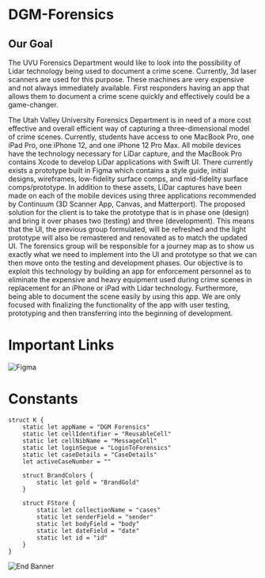 # DGM-Forensics

## Our Goal

The UVU Forensics Department would like to look into the possibility of Lidar technology being used to document a crime scene. Currently, 3d laser scanners are used for this purpose. These machines are very expensive and not always immediately available. First responders having an app that allows them to document a crime scene quickly and effectively could be a game-changer.

The Utah Valley University Forensics Department is in need of a more cost effective and overall efficient way of capturing a three-dimensional model of crime scenes. Currently, students have access to one MacBook Pro, one iPad Pro, one iPhone 12, and one iPhone 12 Pro Max. All mobile devices have the technology necessary for LiDar capture, and the MacBook Pro contains Xcode to develop LiDar applications with Swift UI. There currently exists a prototype built in Figma which contains a style guide, initial designs, wireframes, low-fidelity surface comps, and mid-fidelity surface comps/prototype. In addition to these assets, LiDar captures have been made on each of the mobile devices using three applications recommended by Continuum (3D Scanner App, Canvas, and Matterport).  The proposed solution for the client is to take the prototype that is in phase one (design) and bring it over phases two (testing) and three (development). This means that the UI, the previous group formulated, will be refreshed and the light prototype will also be remastered and renovated as to match the updated UI. The forensics group will be responsible for a journey map as to show us exactly what we need to implement into the UI and prototype so that we can then move onto the testing and development phases. Our objective is to exploit this technology by building an app for enforcement personnel as to eliminate the expensive and heavy equipment used during crime scenes in replacement for an iPhone or iPad with Lidar technology. Furthermore, being able to document the scene easily by using this app. We are only focused with finalizing the functionality of the app with user testing, prototyping and then transferring into the beginning of development.

# Important Links

![Figma](https://www.figma.com/file/Bz728RX2a5lp9skQ6t4L7f/Forensics-App-Lidar_Jordan-Taylor_Spencer-Wright?node-id=0%3A1)


# Constants

```
struct K {
    static let appName = "DGM Forensics"
    static let cellIdentifier = "ReusableCell"
    static let cellNibName = "MessageCell"
    static let loginSegue = "LoginToForensics"
    static let caseDetails = "CaseDetails"
    let activeCaseNumber = ""
    
    struct BrandColors {
        static let gold = "BrandGold"
    }
    
    struct FStore {
        static let collectionName = "cases"
        static let senderField = "sender"
        static let bodyField = "body"
        static let dateField = "date"
        static let id = "id"
    }
}

```

![End Banner](Documentation/readme-end-banner.png)

